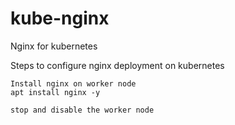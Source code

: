 # kube-nginx
Nginx for kubernetes


Steps to configure nginx deployment on kubernetes

```
Install nginx on worker node 
apt install nginx -y

stop and disable the worker node 

```

